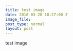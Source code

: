 ```yaml
---
title: test image
date: 2018-03-28 18:27:00 Z
image_file: 
post_type: normal
layout: post
---
```



test image